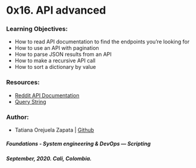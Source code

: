 # 0x16. API advanced

### Learning Objectives:
* How to read API documentation to find the endpoints you’re looking for
* How to use an API with pagination
* How to parse JSON results from an API
* How to make a recursive API call
* How to sort a dictionary by value

### Resources:
* [Reddit API Documentation](https://www.reddit.com/dev/api/)
* [Query String](https://en.wikipedia.org/wiki/Query_string)

### Author:
* Tatiana Orejuela Zapata | [Github](https://github.com/tatsOre)

##### Foundations - System engineering & DevOps ― Scripting
##### September, 2020. Cali, Colombia.
